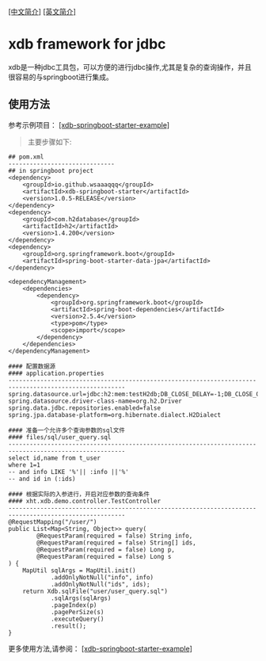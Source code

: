 [[中文简介]](https://github.com/wsaaaqqq/xdb/blob/main/README-CN.md) [[英文简介]](https://github.com/wsaaaqqq/xdb/blob/main/README.md)

# xdb framework for jdbc
xdb是一种jdbc工具包，可以方便的进行jdbc操作,尤其是复杂的查询操作，并且很容易的与springboot进行集成。

## 使用方法

参考示例项目： 
[[xdb-springboot-starter-example]](https://github.com/wsaaaqqq/xdb/tree/main/xdb-springboot-starter-example)

> 主要步骤如下:
 
~~~
## pom.xml
------------------------------
## in springboot project
<dependency>
    <groupId>io.github.wsaaaqqq</groupId>
    <artifactId>xdb-springboot-starter</artifactId>
    <version>1.0.5-RELEASE</version>
</dependency>
<dependency>
    <groupId>com.h2database</groupId>
    <artifactId>h2</artifactId>
    <version>1.4.200</version>
</dependency>
<dependency>
    <groupId>org.springframework.boot</groupId>
    <artifactId>spring-boot-starter-data-jpa</artifactId>
</dependency>

<dependencyManagement>
    <dependencies>
        <dependency>
            <groupId>org.springframework.boot</groupId>
            <artifactId>spring-boot-dependencies</artifactId>
            <version>2.5.4</version>
            <type>pom</type>
            <scope>import</scope>
        </dependency>
    </dependencies>
</dependencyManagement>
~~~

~~~
#### 配置数据源
#### application.properties
-------------------------------------------------------------------------------------------------------
spring.datasource.url=jdbc:h2:mem:testH2db;DB_CLOSE_DELAY=-1;DB_CLOSE_ON_EXIT=FALSE;MODE=MYSQL
spring.datasource.driver-class-name=org.h2.Driver
spring.data.jdbc.repositories.enabled=false
spring.jpa.database-platform=org.hibernate.dialect.H2Dialect
~~~

~~~
#### 准备一个允许多个查询参数的sql文件
#### files/sql/user_query.sql
-------------------------------------------------------------------------------------------------------
select id,name from t_user
where 1=1
-- and info LIKE '%'|| :info ||'%'
-- and id in (:ids)
~~~

~~~
#### 根据实际的入参进行，开启对应参数的查询条件
#### xht.xdb.demo.controller.TestController
-------------------------------------------------------------------------------------------------------
@RequestMapping("/user/")
public List<Map<String, Object>> query(
        @RequestParam(required = false) String info,
        @RequestParam(required = false) String[] ids,
        @RequestParam(required = false) Long p,
        @RequestParam(required = false) Long s
) {
    MapUtil sqlArgs = MapUtil.init()
            .addOnlyNotNull("info", info)
            .addOnlyNotNull("ids", ids);
    return Xdb.sqlFile("user/user_query.sql")
            .sqlArgs(sqlArgs)
            .pageIndex(p)
            .pagePerSize(s)
            .executeQuery()
            .result();
}
~~~

更多使用方法,请参阅：
[[xdb-springboot-starter-example]](https://github.com/wsaaaqqq/xdb/tree/main/xdb-springboot-starter-example)